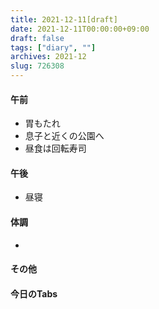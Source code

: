 ```yaml
---
title: 2021-12-11[draft]
date: 2021-12-11T00:00:00+09:00
draft: false
tags: ["diary", ""]
archives: 2021-12
slug: 726308
---
```

#### 午前
- 胃もたれ
- 息子と近くの公園へ
- 昼食は回転寿司
#### 午後
- 昼寝
#### 体調
- 
#### その他
#### 今日のTabs